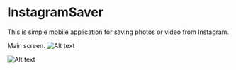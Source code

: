 # InstagramSaver

This is simple mobile application for saving photos or video from Instagram.

Main screen.
![Alt text](https://s4.postimg.org/oip0he9i5/screenshot_20170413-182952-2.png)
 
![Alt text](https://s12.postimg.org/5lhq9iv0d/Screenshot_20170413-182956.png)
